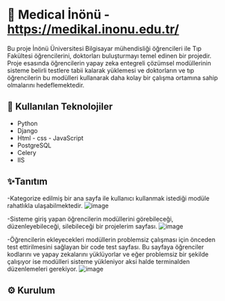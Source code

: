 # 🚀 Medical İnönü - https://medikal.inonu.edu.tr/
Bu proje İnönü Üniversitesi Bilgisayar mühendisliği öğrencileri ile Tıp Fakültesi öğrencilerini, doktorları buluşturmayı temel edinen bir projedir. Proje esasında öğrencilerin yapay zeka entegreli çözümsel modüllerinin sisteme belirli testlere tabii kalarak yüklemesi ve doktorların ve tıp öğrencilerin bu modülleri kullanarak daha kolay bir çalışma ortamına sahip olmalarını hedeflemektedir.

## 🧰 Kullanılan Teknolojiler

- Python
- Django
- Html - css - JavaScript
- PostgreSQL
- Celery
- IIS
  

## ✨Tanıtım
-Kategorize edilmiş bir ana sayfa ile kullanıcı kullanmak istediği modüle rahatlıkla ulaşabilmektedir.
![image](https://github.com/user-attachments/assets/929b600c-de71-479d-a6c4-846436e03515)



-Sisteme giriş yapan öğrencilerin modüllerini görebileceği, düzenleyebileceği, silebileceği bir projelerim sayfası.
![image](https://github.com/user-attachments/assets/000e3d49-e477-4286-b61b-f33ce609722f)

-Öğrencilerin ekleyecekleri modüllerin problemsiz çalışması için önceden test ettirilmesini sağlayan bir code test sayfası. Bu sayfaya öğrenciler kodlarını ve yapay zekalarını yüklüyorlar ve eğer problemsiz bir şekilde çalışıyor ise modülleri sisteme yükleniyor aksi halde terminalden düzenlemeleri gerekiyor.
![image](https://github.com/user-attachments/assets/59f449f0-02bf-4ba2-8f75-22453cbbf0f2)




## ⚙️ Kurulum

